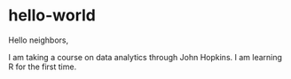 # hello-world

Hello neighbors,

I am taking a course on data analytics through John Hopkins. I am learning R for the first time.

